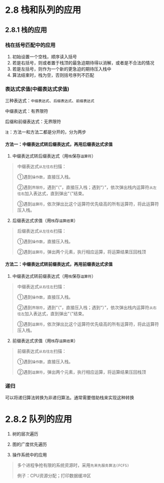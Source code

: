 # 2.8 栈和队列的应用

## 2.8.1 栈的应用
### 栈在括号匹配中的应用

1. 初始设置一个空栈，顺序读入括号
2. 若是右括号，则或者置于栈顶的最急迫期待得以消解，或者是不合法的情况
3. 若是左括号，则作为一个新的更急迫的期待压入栈中
4. 算法结束时，栈为空，否则括号序列不匹配

### 表达式求值(中缀表达式求值)

三种表达式：`中缀表达式`、`后缀表达式`、`前缀表达式`

中缀表达式：有界限符

后缀和前缀表达式：无界限符

`注`：方法一和方法二都是分开的，分为两步

#### 方法一：中缀表达式转后缀表达式，再用后缀表达式求值

1. 中缀表达式转后缀表达式（用`栈`保存`运算符`） 
>
> 中缀表达式`从左往右`扫描：
>
> ①遇到`操作数`，直接压入栈。
>    
> ②遇到`界限符`，遇到“（”，直接压入栈；遇到“）”，依次弹出栈内运算符`从左往右`加入表达式，直到弹出“（”结束。
> 
>③遇到`运算符`，依次弹出比这个运算符优先级高的所有运算符，将此运算符压入栈。
        
2. 后缀表达式求值（用`栈`存`运算结果`）
>  
> 后缀表达式`从左往右`扫描：
> 
> ①遇到`操作数`，直接压入栈。
> 
> ②遇到`运算符`，弹出两个元素，执行相应运算，将运算结果压回栈顶
        
#### 方法二：中缀表达式转前缀表达式，再用前缀表达式求值

1. 中缀表达式转前缀表达式（用`栈`保存`运算符`）
> 
> 中缀表达式`从右往左`扫描：
> 
> ①遇到`操作数`，直接压入栈。
> 
> ②遇到`界限符`，遇到“（”，直接压入栈；遇到“）”，依次弹出栈内运算符`从右往左`加入表达式，直到弹出“（”结束。
> 
> ③遇到`运算符`，依次弹出比这个运算符优先级高的所有运算符，将此运算符压入栈。

2. 前缀表达式求值（用`栈`存`运算结果`）
> 
> 前缀表达式`从右往左`扫描：
> 
> ①遇到`操作数`，直接压入栈。
> 
> ②遇到`运算符`，弹出两个元素，执行相应运算，将运算结果压回栈顶
> 

### 递归

可以将递归算法转换为非递归算法。通常需要借助栈来实现这种转换

# 2.8.2 队列的应用

1. 树的层次遍历

3. 图的广度优先遍历

3. 操作系统中的应用
>
> 多个进程争抢有限的系统资源时，采用`先来先服务算法(FCFS)`
> 
> 例子：CPU资源分配；打印数据缓冲区